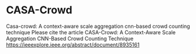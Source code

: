 # CASA-Crowd
Casa-crowd: A context-aware scale aggregation cnn-based crowd counting technique
Please cite the article CASA-Crowd: A Context-Aware Scale Aggregation CNN-Based Crowd Counting Technique
https://ieeexplore.ieee.org/abstract/document/8935161
